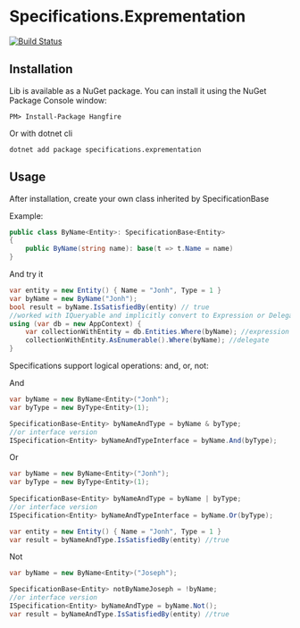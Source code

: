 # Specifications.Exprementation 

[![Build Status](https://travis-ci.org/vsulein/Specifications.Exprementation.svg?branch=master)](https://travis-ci.org/vsulein/Specifications.Exprementation)

Installation
-------------

Lib is available as a NuGet package. You can install it using the NuGet Package Console window:

```
PM> Install-Package Hangfire
```
Or with dotnet cli

```
dotnet add package specifications.exprementation
```


Usage
-------------

After installation, create your own class inherited by SpecificationBase

Example:
```csharp
public class ByName<Entity>: SpecificationBase<Entity>
{
    public ByName(string name): base(t => t.Name = name)
}
```

And try it

```csharp
var entity = new Entity() { Name = "Jonh", Type = 1 }
var byName = new ByName("Jonh");
bool result = byName.IsSatisfiedBy(entity) // true
//worked with IQueryable and implicitly convert to Expression or Delegate(Predicate)
using (var db = new AppContext) {
    var collectionWithEntity = db.Entities.Where(byName); //expression
    collectionWithEntity.AsEnumerable().Where(byName); //delegate
}

```

Specifications support logical operations: and, or, not:

And 

```csharp
var byName = new ByName<Entity>("Jonh");
var byType = new ByType<Entity>(1);

SpecificationBase<Entity> byNameAndType = byName & byType;
//or interface version
ISpecification<Entity> byNameAndTypeInterface = byName.And(byType);
```

Or
```csharp
var byName = new ByName<Entity>("Jonh");
var byType = new ByType<Entity>(1);
   
SpecificationBase<Entity> byNameAndType = byName | byType;
//or interface version
ISpecification<Entity> byNameAndTypeInterface = byName.Or(byType);

var entity = new Entity() { Name = "Jonh", Type = 1 }
var result = byNameAndType.IsSatisfiedBy(entity) //true

```
Not

```csharp
var byName = new ByName<Entity>("Joseph");

SpecificationBase<Entity> notByNameJoseph = !byName;
//or interface version
ISpecification<Entity> byNameAndType = byName.Not();
var result = byNameAndType.IsSatisfiedBy(entity) //true
```